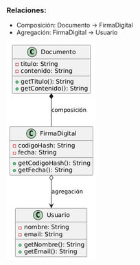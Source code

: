 ### Relaciones:

- Composición: Documento → FirmaDigital
-  Agregación: FirmaDigital → Usuario


![Diagrama ](diagrama.png)

